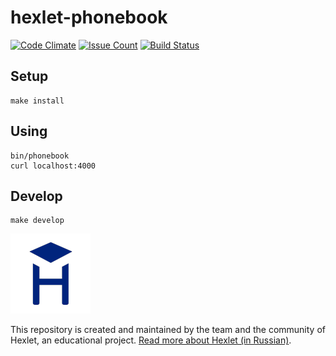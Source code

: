 # hexlet-phonebook

[![Code Climate](https://codeclimate.com/github/hexlet-components/js-phonebook/badges/gpa.svg)](https://codeclimate.com/github/hexlet-components/js-phonebook)
[![Issue Count](https://codeclimate.com/github/hexlet-components/js-phonebook/badges/issue_count.svg)](https://codeclimate.com/github/hexlet-components/js-phonebook)
[![Build Status](https://travis-ci.org/hexlet-components/js-phonebook.svg?branch=master)](https://travis-ci.org/hexlet-components/js-phonebook)

## Setup

```
make install
```

## Using

```
bin/phonebook
curl localhost:4000
```

## Develop

```
make develop
```

[![Hexlet Ltd. logo](https://raw.githubusercontent.com/Hexlet/assets/master/images/hexlet_logo128.png)](https://ru.hexlet.io/pages/about?utm_source=github&utm_medium=link&utm_campaign=hexlet-phonebook)

This repository is created and maintained by the team and the community of Hexlet, an educational project. [Read more about Hexlet (in Russian)](https://ru.hexlet.io/pages/about?utm_source=github&utm_medium=link&utm_campaign=hexlet-phonebook).

